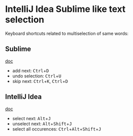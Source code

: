 # IntelliJ Idea Sublime like text selection

Keyboard shortcuts related to multiselection of same words:

## Sublime

[doc](https://www.sublimetext.com/docs/3/multiple_selection_with_the_keyboard.html)
* add next: <kbd>Ctrl</kbd>+<kbd>D</kbd>
* undo selection: <kbd>Ctrl</kbd>+<kbd>U</kbd>
* skip next: <kbd>Ctrl</kbd>+<kbd>K</kbd>, <kbd>Ctrl</kbd>+<kbd>D</kbd>

## IntelliJ Idea

[doc](https://blog.jetbrains.com/idea/2014/03/intellij-idea-13-1-rc-introduces-sublime-text-style-multiple-selections/)
* select next: <kbd>Alt</kbd>+<kbd>J</kbd>
* unselect next: <kbd>Alt</kbd>+<kbd>Shift</kbd>+<kbd>J</kbd>
* select all occurences: <kbd>Ctrl</kbd>+<kbd>Alt</kbd>+<kbd>Shift</kbd>+<kbd>J</kbd>
